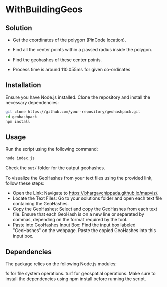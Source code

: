 # WithBuildingGeos

## Solution  

* Get the coordinates of the polygon (PinCode location).
* Find all the center points within a passed radius inside the polygon.
* Find the geohashes of these center points.

* Process time is around 110.055ms for given co-ordinates

## Installation

Ensure you have Node.js installed. Clone the repository and install the necessary dependencies:

```bash
git clone https://github.com/your-repository/geohashpack.git
cd geohashpack
npm install
```

## Usage

Run the script using the following command:
```bash
node index.js
```

Check the `out/` folder for the output geohashes.

To visualize the GeoHashes from your text files using the provided link, follow these steps:

* Open the Link: Navigate to https://bhargavchippada.github.io/mapviz/.
* Locate the Text Files: Go to your solutions folder and open each text file containing the GeoHashes.
* Copy the GeoHashes: Select and copy the GeoHashes from each text file. Ensure that each GeoHash is on a new line or separated by commas, depending on the format required by the tool.
* Paste into GeoHashes Input Box:
    Find the input box labeled "GeoHashes" on the webpage.
    Paste the copied GeoHashes into this input box.

## Dependencies

The package relies on the following Node.js modules:

fs for file system operations.
turf for geospatial operations.
Make sure to install the dependencies using npm install before running the script.
